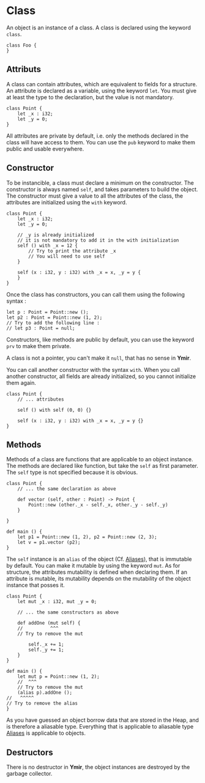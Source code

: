 # Class

An object is an instance of a class. A class is declared using the
keyword `class`. 

```ymir
class Foo {
}
```

## Attributs 

A class can contain attributes, which are equivalent to fields for a
structure.  An attribute is declared as a variable, using the keyword
`let`. You must give at least the type to the declaration, but the
value is not mandatory.

```ymir
class Point {
	let _x : i32;
	let _y = 0;
}
```

All attributes are private by default, i.e. only the methods declared
in the class will have access to them. You can use the `pub` keyword
to make them public and usable everywhere.

## Constructor 

To be instancible, a class must declare a minimum on the
constructor. The constructor is always named `self`, and takes
parameters to build the object. The constructor must give a value to
all the attributes of the class, the attributes are initialized using
the `with` keyword.

```ymir
class Point {
	let _x : i32;
	let _y = 0;
	
	// _y is already initialized
	// it is not mandatory to add it in the with initialization
	self () with _x = 12 {
		// Try to print the attribute _x 
		// You will need to use self 
	}
	
	self (x : i32, y : i32) with _x = x, _y = y {
	}
}
```

Once the class has constructors, you can call them using the following
syntax :

```ymir
let p : Point = Point::new (); 
let p2 : Point = Point::new (1, 2);
// Try to add the following line : 
// let p3 : Point = null;
```

Constructors, like methods are public by default, you can use the
keyword `prv` to make them private.

A class is not a pointer, you can't make it `null`, that has no sense
in **Ymir**.

You can call another constructor with the syntax `with`. When you call
another constructor, all fields are already initialized, so you cannot
initialize them again.

```ymir
class Point {
	// ... attributes
	
	self () with self (0, 0) {}
	
	self (x : i32, y : i32) with _x = x, _y = y {}
}
```

## Methods

Methods of a class are functions that are applicable to an object
instance. The methods are declared like function, but take the `self`
as first parameter. The `self` type is not specified because it is
obvious.

```ymir
class Point {
	// ... the same declaration as above
	
	def vector (self, other : Point) -> Point {
		Point::new (other._x - self._x, other._y - self._y)
	}
	
}

def main () {
	let p1 = Point::new (1, 2), p2 = Point::new (2, 3);
	let v = p1.vector (p2);
}
```

The `self` instance is an `alias` of the object (Cf. [Aliases]()),
that is immutable by default. You can make it mutable by using the
keyword `mut`. As for structure, the attributes mutability is defined
when declaring them. If an attribute is mutable, its mutability
depends on the mutability of the object instance that posses it.

```ymir
class Point {
	let mut _x : i32, mut _y = 0;

	// ... the same constructors as above

	def addOne (mut self) {
	//          ^^^
	// Try to remove the mut 
	
		self._x += 1;
		self._y += 1;
	}
}

def main () {
	let mut p = Point::new (1, 2);
	//  ^^^
	// Try to remove the mut
	(alias p).addOne ();
//	 ^^^^^
// Try to remove the alias
}
```

As you have guessed an object borrow data that are stored in the Heap,
and is therefore a aliasable type. Everything that is applicable to
aliasable type [Aliases]() is applicable to objects.

## Destructors

There is no destructor in **Ymir**, the object instances are destroyed
by the garbage collector.


